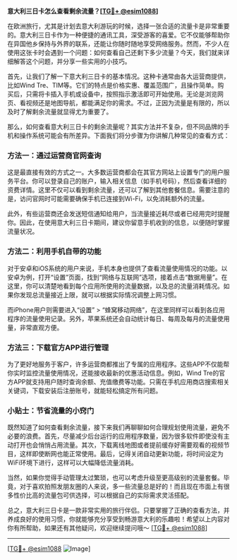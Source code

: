 **意大利三日卡怎么查看剩余流量？[[TG💪+ @esim1088](https://t.me/s/esim1088)]**

在欧洲旅行，尤其是计划去意大利游玩的时候，选择一张合适的流量卡是非常重要的。意大利三日卡作为一种便捷的通讯工具，深受游客的喜爱。它不仅能够帮助你在异国他乡保持与外界的联系，还能让你随时随地享受网络服务。然而，不少人在使用这张卡时会遇到一个问题：如何查看自己还剩下多少流量？今天，我们就来详细解答这个问题，并分享一些实用的小技巧。

首先，让我们了解一下意大利三日卡的基本情况。这种卡通常由各大运营商提供，比如Wind Tre、TIM等。它们的特点是价格实惠、覆盖范围广，且操作简单。购买后，只需将卡插入手机或设备中，按照指示激活即可开始使用。无论是浏览网页、看视频还是地图导航，都能满足你的需求。不过，正因为流量是有限的，所以及时了解剩余流量就显得尤为重要了。

那么，如何查看意大利三日卡的剩余流量呢？其实方法并不复杂，但不同品牌的手机和操作系统可能会有所差异。下面我们将分步骤为你讲解几种常见的查看方式：

### 方法一：通过运营商官网查询

这是最直接有效的方式之一。大多数运营商都会在其官方网站上设置专门的用户服务平台。你可以登录自己的账户，输入相关信息（如手机号码），然后查看详细的资费详情。这里不仅可以看到剩余流量，还可以了解到其他套餐信息。需要注意的是，访问官网时可能需要确保手机已连接到Wi-Fi，以免消耗额外的流量。

此外，有些运营商还会发送短信通知给用户，当流量接近耗尽或者已经用完时提醒你。因此，在使用意大利三日卡期间，建议你留意手机收到的信息，以便随时掌握流量状况。

### 方法二：利用手机自带的功能

对于安卓和iOS系统的用户来说，手机本身也提供了查看流量使用情况的功能。以安卓为例，打开“设置”页面，找到“网络与互联网”选项，接着点击“数据用量”。在这里，你可以清楚地看到每个应用所使用的流量数据，以及总的流量消耗情况。如果你发现总流量接近上限，就可以根据实际情况调整上网习惯。

而iPhone用户则需要进入“设置” > “蜂窝移动网络”，在这里同样可以看到各应用程序的流量使用记录。另外，苹果系统还会自动统计每日、每周及每月的流量使用量，非常直观方便。

### 方法三：下载官方APP进行管理

为了更好地服务于客户，许多运营商都推出了专属的应用程序。这些APP不仅能帮你实时监控流量使用情况，还能接收最新的优惠活动信息。例如，Wind Tre的官方APP就支持用户随时查询余额、充值缴费等功能。只需在手机应用商店搜索相关关键词，下载安装后注册账号，就能轻松搞定所有问题。

### 小贴士：节省流量的小窍门

既然知道了如何查看剩余流量，接下来我们再聊聊如何合理规划使用流量，避免不必要的浪费。首先，尽量减少后台运行的应用程序数量，因为很多软件即使没有主动打开也会悄悄占用流量。其次，下载离线地图或者提前缓存好需要观看的视频节目，这样即使断网也能正常使用。最后，记得关闭自动更新功能，将时间设定为WiFi环境下进行，这样可以大幅降低流量消耗。

当然，如果你觉得手动管理太过繁琐，也可以考虑升级至更高级别的流量套餐。毕竟，对于喜欢拍照发朋友圈的人来说，多一些流量总是好的！而且现在市面上有很多性价比高的流量包可供选择，可以根据自己的实际需求灵活搭配。

总之，意大利三日卡是一款非常实用的旅行伴侣。只要掌握了正确的查看方法，并养成良好的使用习惯，你就能够充分享受到畅游意大利的乐趣啦！希望以上内容对你有所帮助，如果还有其他疑问，欢迎继续提问哦～ [[TG💪+ @esim1088](https://t.me/s/esim1088)]

---

[[TG💪+ @esim1088](https://t.me/s/esim1088) ![Image](https://i.postimg.cc/4NQfJmqS/Snipaste-2025-05-13-00-14-12.png)]